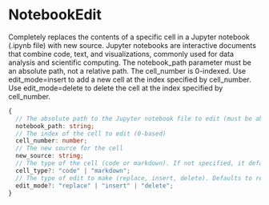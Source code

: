 # NotebookEdit
Completely replaces the contents of a specific cell in a Jupyter notebook (.ipynb file) with new source. Jupyter notebooks are interactive documents that combine code, text, and visualizations, commonly used for data analysis and scientific computing. The notebook_path parameter must be an absolute path, not a relative path. The cell_number is 0-indexed. Use edit_mode=insert to add a new cell at the index specified by cell_number. Use edit_mode=delete to delete the cell at the index specified by cell_number.

```typescript
{
  // The absolute path to the Jupyter notebook file to edit (must be absolute, not relative)
  notebook_path: string;
  // The index of the cell to edit (0-based)
  cell_number: number;
  // The new source for the cell
  new_source: string;
  // The type of the cell (code or markdown). If not specified, it defaults to the current cell type. If using edit_mode=insert, this is required.
  cell_type?: "code" | "markdown";
  // The type of edit to make (replace, insert, delete). Defaults to replace.
  edit_mode?: "replace" | "insert" | "delete";
}
```
